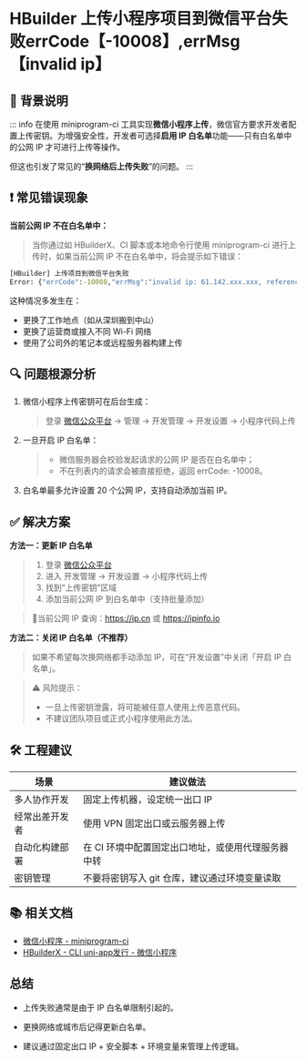 # HBuilder 上传小程序项目到微信平台失败errCode【-10008】,errMsg【invalid ip】



## 📌 背景说明
::: info
在使用 miniprogram-ci 工具实现**微信小程序上传**，微信官方要求开发者配置上传密钥。为增强安全性，开发者可选择**启用 IP 白名单**功能——只有白名单中的公网 IP 才可进行上传等操作。

但这也引发了常见的“**换网络后上传失败**”的问题。
:::


## ❗ 常见错误现象
**当前公网 IP 不在白名单中：**
> 当你通过如 HBuilderX、CI 脚本或本地命令行使用 miniprogram-ci 进行上传时，如果当前公网 IP 不在白名单中，将会提示如下错误：
```cmd
[HBuilder] 上传项目到微信平台失败
Error: {"errCode":-10008,"errMsg":"invalid ip: 61.142.xxx.xxx, reference: https://developers.weixin.qq.com/miniprogram/dev/devtools/ci.html"}
```
这种情况多发生在：
- 更换了工作地点（如从深圳搬到中山）
- 更换了运营商或接入不同 Wi-Fi 网络
- 使用了公司外的笔记本或远程服务器构建上传


## 🔍 问题根源分析
1. 微信小程序上传密钥可在后台生成：
    > 登录 [微信公众平台](https://mp.weixin.qq.com/wxamp/index/index?lang=zh_CN&token=1134092282) → 管理 → 开发管理 → 开发设置 → 小程序代码上传

2. 一旦开启 IP 白名单：
    > - 微信服务器会校验发起请求的公网 IP 是否在白名单中；
    > - 不在列表内的请求会被直接拒绝，返回 errCode: -10008。

3. 白名单最多允许设置 20 个公网 IP，支持自动添加当前 IP。


## ✅ 解决方案
**方法一：更新 IP 白名单**
> 1. 登录 [微信公众平台](https://mp.weixin.qq.com/wxamp/index/index?lang=zh_CN&token=1134092282)
> 2. 进入 开发管理 → 开发设置 → 小程序代码上传
> 3. 找到“上传密钥”区域
> 4. 添加当前公网 IP 到白名单中（支持批量添加）
  
> 🔎当前公网 IP 查询：https://ip.cn 或 https://ipinfo.io

**方法二：关闭 IP 白名单（不推荐）**
> 如果不希望每次换网络都手动添加 IP，可在“开发设置”中关闭「开启 IP 白名单」。

> ⚠️ 风险提示：
> - 一旦上传密钥泄露，将可能被任意人使用上传恶意代码。
> - 不建议团队项目或正式小程序使用此方法。


## 🛠️ 工程建议
| 场景 | 建议做法 |
| - | - |
| 多人协作开发 | 固定上传机器，设定统一出口 IP |
| 经常出差开发者 | 使用 VPN 固定出口或云服务器上传 |
| 自动化构建部署 | 在 CI 环境中配置固定出口地址，或使用代理服务器中转 |
| 密钥管理 | 不要将密钥写入 git 仓库，建议通过环境变量读取 |


## 📚 相关文档
- [微信小程序 - miniprogram-ci](https://developers.weixin.qq.com/miniprogram/dev/devtools/ci.html)
- [HBuilderX - CLI uni-app发行 - 微信小程序](https://hx.dcloud.net.cn/cli/publish-mp-weixin?id=uploadPrivateKey)


## 总结
- 上传失败通常是由于 IP 白名单限制引起的。

- 更换网络或城市后记得更新白名单。

- 建议通过固定出口 IP + 安全脚本 + 环境变量来管理上传逻辑。

